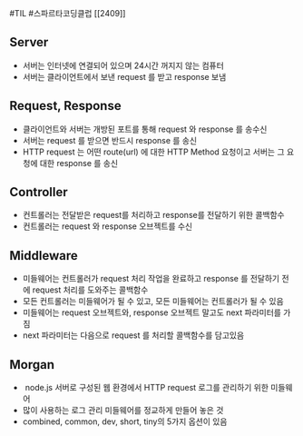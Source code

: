 #TIL #스파르타코딩클럽 [[2409]]

## Server  
- 서버는 인터넷에 연결되어 있으며 24시간 꺼지지 않는 컴퓨터  
- 서버는 클라이언트에서 보낸 request 를 받고 response 보냄

## Request, Response
- 클라이언트와 서버는 개방된 포트를 통해 request 와 response 를 송수신
- 서버는 request 를 받으면 반드시 response 를 송신
- HTTP request 는 어떤 route(url) 에 대한 HTTP Method 요청이고 서버는 그 요청에 대한 response 를 송신
  
## Controller  
- 컨트롤러는 전달받은 request를 처리하고 response를 전달하기 위한 콜백함수
- 컨트롤러는 request 와 response 오브젝트를 수신
  
## Middleware  
- 미들웨어는 컨트롤러가 request 처리 작업을 완료하고 response 를 전달하기 전에 request 처리를 도와주는 콜백함수
- 모든 컨트롤러는 미들웨어가 될 수 있고, 모든 미들웨어는 컨트롤러가 될 수 있음
- 미들웨어는 request 오브젝트와, response 오브젝트 말고도 next 파라미터를 가짐
- next 파라미터는 다음으로 request 를 처리할 콜백함수를 담고있음

## Morgan
-  node.js 서버로 구성된 웹 환경에서 HTTP request 로그를 관리하기 위한 미들웨어
- 많이 사용하는 로그 관리 미들웨어를 정교하게 만들어 놓은 것
- combined, common, dev, short, tiny의 5가지 옵션이 있음